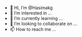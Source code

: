 - 👋 Hi, I’m @Hasimakg
- 👀 I’m interested in ...
- 🌱 I’m currently learning ...
- 💞️ I’m looking to collaborate on ...
- 📫 How to reach me ...

<!---
Hasimakh/Hasimakh is a ✨ special ✨ repository because its `README.md` (this file) appears on your GitHub profile.
You can click the Preview link to take a look at your changes.
--->
